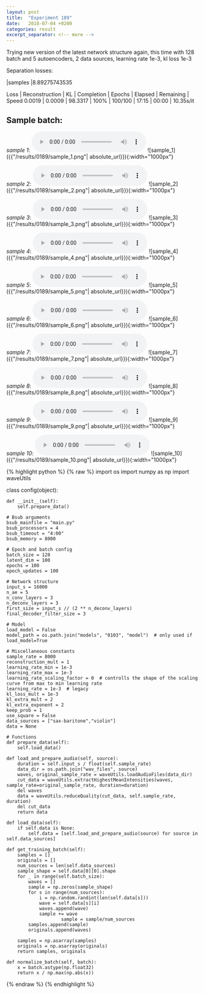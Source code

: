 ```yaml
---
layout: post
title:  "Experiment 189"
date:   2018-07-04 +0200
categories: result
excerpt_separator: <!-- more -->
---
```

Trying new version of the latest network structure again, this time with 128 batch and 5 autoencoders, 2 data sources, learning rate 1e-3, kl loss 1e-3

Separation losses:

|samples
|8.89275743535

Loss | Reconstruction | KL | Completion | Epochs | Elapsed | Remaining | Speed
0.0019 | 0.0009 | 98.3317 | 100% | 100/100 | 17:15 | 00:00 | 10.35s/it<!-- more -->

## **Sample batch**:
_sample 1_:
<audio src="/ResultsOverview/results/0189/sample_1.wav" controls preload></audio>
![sample_1]({{"/results/0189/sample_1.png"| absolute_url}}){:width="1000px"}

_sample 2_:
<audio src="/ResultsOverview/results/0189/sample_2.wav" controls preload></audio>
![sample_2]({{"/results/0189/sample_2.png"| absolute_url}}){:width="1000px"}

_sample 3_:
<audio src="/ResultsOverview/results/0189/sample_3.wav" controls preload></audio>
![sample_3]({{"/results/0189/sample_3.png"| absolute_url}}){:width="1000px"}

_sample 4_:
<audio src="/ResultsOverview/results/0189/sample_4.wav" controls preload></audio>
![sample_4]({{"/results/0189/sample_4.png"| absolute_url}}){:width="1000px"}

_sample 5_:
<audio src="/ResultsOverview/results/0189/sample_5.wav" controls preload></audio>
![sample_5]({{"/results/0189/sample_5.png"| absolute_url}}){:width="1000px"}

_sample 6_:
<audio src="/ResultsOverview/results/0189/sample_6.wav" controls preload></audio>
![sample_6]({{"/results/0189/sample_6.png"| absolute_url}}){:width="1000px"}

_sample 7_:
<audio src="/ResultsOverview/results/0189/sample_7.wav" controls preload></audio>
![sample_7]({{"/results/0189/sample_7.png"| absolute_url}}){:width="1000px"}

_sample 8_:
<audio src="/ResultsOverview/results/0189/sample_8.wav" controls preload></audio>
![sample_8]({{"/results/0189/sample_8.png"| absolute_url}}){:width="1000px"}

_sample 9_:
<audio src="/ResultsOverview/results/0189/sample_9.wav" controls preload></audio>
![sample_9]({{"/results/0189/sample_9.png"| absolute_url}}){:width="1000px"}

_sample 10_:
<audio src="/ResultsOverview/results/0189/sample_10.wav" controls preload></audio>
![sample_10]({{"/results/0189/sample_10.png"| absolute_url}}){:width="1000px"}


{% highlight python %}
{% raw %}
import os
import numpy as np
import waveUtils


class config(object):

	def __init__(self):
		self.prepare_data()

	# Bsub arguments
	bsub_mainfile = "main.py"
	bsub_processors = 4
	bsub_timeout = "4:00"
	bsub_memory = 8000

	# Epoch and batch config
	batch_size = 128
	latent_dim = 100
	epochs = 100
	epoch_updates = 100

	# Network structure
	input_s = 16000
	n_ae = 5
	n_conv_layers = 3
	n_deconv_layers = 3
	first_size = input_s // (2 ** n_deconv_layers)
	final_decoder_filter_size = 3

	# Model
	load_model = False
	model_path = os.path.join("models", "0103", "model")  # only used if load_model=True

	# Miscellaneous constants
	sample_rate = 8000
	reconstruction_mult = 1
	learning_rate_min = 1e-3
	learning_rate_max = 1e-3
	learning_rate_scaling_factor = 0  # controlls the shape of the scaling curve from max to min learning rate
	learning_rate = 1e-3  # legacy
	kl_loss_mult = 1e-3
	kl_extra_mult = 2
	kl_extra_exponent = 2
	keep_prob = 1
	use_square = False
	data_sources = ["sax-baritone","violin"]
	data = None

	# Functions
	def prepare_data(self):
		self.load_data()

	def load_and_prepare_audio(self, source):
		duration = self.input_s / float(self.sample_rate)
		data_dir = os.path.join("wav_files", source)
		waves, original_sample_rate = waveUtils.loadAudioFiles(data_dir)
		cut_data = waveUtils.extractHighestMeanIntensities(waves, sample_rate=original_sample_rate, duration=duration)
		del waves
		data = waveUtils.reduceQuality(cut_data, self.sample_rate, duration)
		del cut_data
		return data

	def load_data(self):
		if self.data is None:
			self.data = [self.load_and_prepare_audio(source) for source in self.data_sources]

	def get_training_batch(self):
		samples = []
		originals = []
		num_sources = len(self.data_sources)
		sample_shape = self.data[0][0].shape
		for _ in range(self.batch_size):
			waves = []
			sample = np.zeros(sample_shape)
			for s in range(num_sources):
				i = np.random.randint(len(self.data[s]))
				wave = self.data[s][i]
				waves.append(wave)
				sample += wave
                        sample = sample/num_sources
			samples.append(sample)
			originals.append(waves)

		samples = np.asarray(samples)
		originals = np.asarray(originals)
		return samples, originals

	def normalize_batch(self, batch):
		x = batch.astype(np.float32)
		return x / np.max(np.abs(x))


{% endraw %}
{% endhighlight %}
